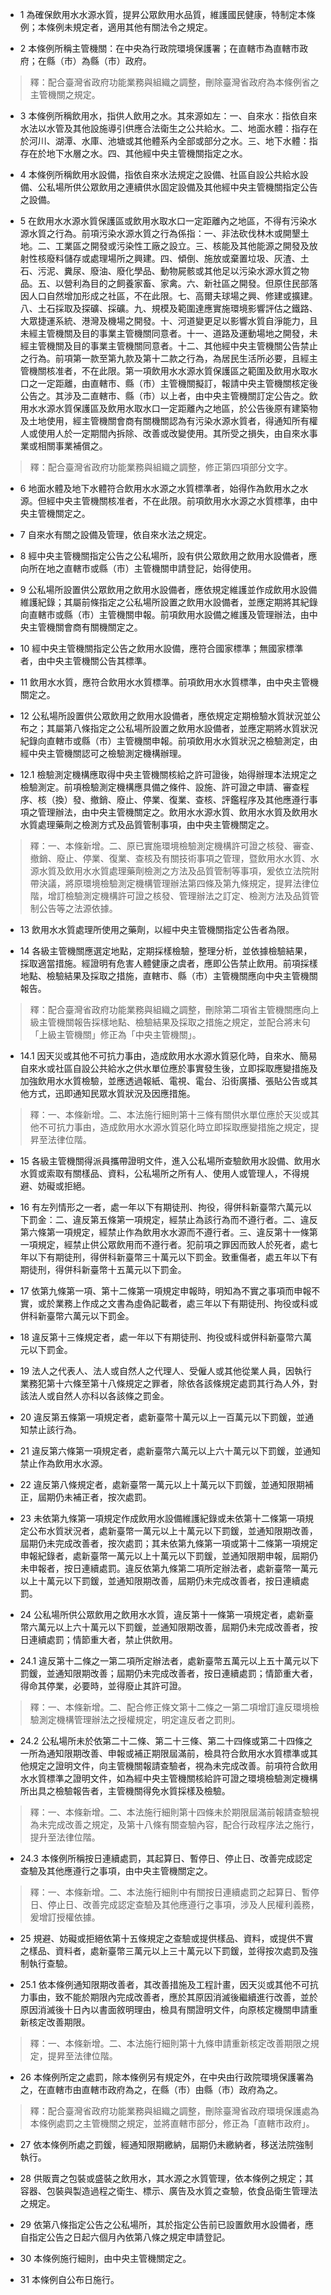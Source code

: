 * 1 為確保飲用水水源水質，提昇公眾飲用水品質，維護國民健康，特制定本條例；本條例未規定者，適用其他有關法令之規定。

* 2 本條例所稱主管機關：在中央為行政院環境保護署；在直轄市為直轄市政府；在縣（市）為縣（市）政府。

> 釋：配合臺灣省政府功能業務與組織之調整，刪除臺灣省政府為本條例省之主管機關之規定。

* 3 本條例所稱飲用水，指供人飲用之水。其來源如左：一、自來水：指依自來水法以水管及其他設施導引供應合法衛生之公共給水。二、地面水體：指存在於河川、湖潭、水庫、池塘或其他體系內全部或部分之水。三、地下水體：指存在於地下水層之水。四、其他經中央主管機關指定之水。

* 4 本條例所稱飲用水設備，指依自來水法規定之設備、社區自設公共給水設備、公私場所供公眾飲用之連續供水固定設備及其他經中央主管機關指定公告之設備。

* 5 在飲用水水源水質保護區或飲用水取水口一定距離內之地區，不得有污染水源水質之行為。前項污染水源水質之行為係指：一、非法砍伐林木或開墾土地。二、工業區之開發或污染性工廠之設立。三、核能及其他能源之開發及放射性核廢料儲存或處理場所之興建。四、傾倒、施放或棄置垃圾、灰渣、土石、污泥、糞尿、廢油、廢化學品、動物屍骸或其他足以污染水源水質之物品。五、以營利為目的之飼養家畜、家禽。六、新社區之開發。但原住民部落因人口自然增加形成之社區，不在此限。七、高爾夫球場之興、修建或擴建。八、土石採取及探礦、採礦。九、規模及範圍達應實施環境影響評估之鐵路、大眾捷運系統、港灣及機場之開發。十、河道變更足以影響水質自淨能力，且未經主管機關及目的事業主管機關同意者。十一、道路及運動場地之開發，未經主管機關及目的事業主管機關同意者。十二、其他經中央主管機關公告禁止之行為。前項第一款至第九款及第十二款之行為，為居民生活所必要，且經主管機關核准者，不在此限。第一項飲用水水源水質保護區之範圍及飲用水取水口之一定距離，由直轄市、縣（市）主管機關擬訂，報請中央主管機關核定後公告之。其涉及二直轄市、縣（市）以上者，由中央主管機關訂定公告之。飲用水水源水質保護區及飲用水取水口一定距離內之地區，於公告後原有建築物及土地使用，經主管機關會商有關機關認為有污染水源水質者，得通知所有權人或使用人於一定期間內拆除、改善或改變使用。其所受之損失，由自來水事業或相關事業補償之。

> 釋：配合臺灣省政府功能業務與組織之調整，修正第四項部分文字。

* 6 地面水體及地下水體符合飲用水水源之水質標準者，始得作為飲用水之水源。但經中央主管機關核准者，不在此限。前項飲用水水源之水質標準，由中央主管機關定之。

* 7 自來水有關之設備及管理，依自來水法之規定。

* 8 經中央主管機關指定公告之公私場所，設有供公眾飲用之飲用水設備者，應向所在地之直轄市或縣（市）主管機關申請登記，始得使用。

* 9 公私場所設置供公眾飲用之飲用水設備者，應依規定維護並作成飲用水設備維護紀錄；其屬前條指定之公私場所設置之飲用水設備者，並應定期將其紀錄向直轄市或縣（市）主管機關申報。前項飲用水設備之維護及管理辦法，由中央主管機關會商有關機關定之。

* 10 經中央主管機關指定公告之飲用水設備，應符合國家標準；無國家標準者，由中央主管機關公告其標準。

* 11 飲用水水質，應符合飲用水水質標準。前項飲用水水質標準，由中央主管機關定之。

* 12 公私場所設置供公眾飲用之飲用水設備者，應依規定定期檢驗水質狀況並公布之；其屬第八條指定之公私場所設置之飲用水設備者，並應定期將水質狀況紀錄向直轄市或縣（市）主管機關申報。前項飲用水水質狀況之檢驗測定，由經中央主管機關認可之檢驗測定機構辦理。

* 12.1 檢驗測定機構應取得中央主管機關核給之許可證後，始得辦理本法規定之檢驗測定。前項檢驗測定機構應具備之條件、設施、許可證之申請、審查程序、核（換）發、撤銷、廢止、停業、復業、查核、評鑑程序及其他應遵行事項之管理辦法，由中央主管機關定之。飲用水水源水質、飲用水水質及飲用水水質處理藥劑之檢測方式及品質管制事項，由中央主管機關定之。

> 釋：一、本條新增。二、原已實施環境檢驗測定機構許可證之核發、審查、撤銷、廢止、停業、復業、查核及有關技術事項之管理，暨飲用水水質、水源水質及飲用水水質處理藥劑檢測之方法及品質管制等事項，爰依立法院附帶決議，將原環境檢驗測定機構管理辦法第四條及第九條規定，提昇法律位階，增訂檢驗測定機構許可證之核發、管理辦法之訂定、檢測方法及品質管制公告等之法源依據。

* 13 飲用水水質處理所使用之藥劑，以經中央主管機關指定公告者為限。

* 14 各級主管機關應選定地點，定期採樣檢驗，整理分析，並依據檢驗結果，採取適當措施。經證明有危害人體健康之虞者，應即公告禁止飲用。前項採樣地點、檢驗結果及採取之措施，直轄市、縣（市）主管機關應向中央主管機關報告。

> 釋：配合臺灣省政府功能業務與組織之調整，刪除第二項省主管機關應向上級主管機關報告採樣地點、檢驗結果及採取之措施之規定，並配合將末句「上級主管機關」修正為「中央主管機關」。

* 14.1 因天災或其他不可抗力事由，造成飲用水水源水質惡化時，自來水、簡易自來水或社區自設公共給水之供水單位應於事實發生後，立即採取應變措施及加強飲用水水質檢驗，並應透過報紙、電視、電台、沿街廣播、張貼公告或其他方式，迅即通知民眾水質狀況及因應措施。

> 釋：一、本條新增。二、本法施行細則第十三條有關供水單位應於天災或其他不可抗力事由，造成飲用水水源水質惡化時立即採取應變措施之規定，提昇至法律位階。

* 15 各級主管機關得派員攜帶證明文件，進入公私場所查驗飲用水設備、飲用水水質或索取有關樣品、資料，公私場所之所有人、使用人或管理人，不得規避、妨礙或拒絕。

* 16 有左列情形之一者，處一年以下有期徒刑、拘役，得併科新臺幣六萬元以下罰金：二、違反第五條第一項規定，經禁止為該行為而不遵行者。二、違反第六條第一項規定，經禁止作為飲用水水源而不遵行者。三、違反第十一條第一項規定，經禁止供公眾飲用而不遵行者。犯前項之罪因而致人於死者，處七年以下有期徒刑，得併科新臺幣三十萬元以下罰金。致重傷者，處五年以下有期徒刑，得併科新臺幣十五萬元以下罰金。

* 17 依第九條第一項、第十二條第一項規定申報時，明知為不實之事項而申報不實，或於業務上作成之文書為虛偽記載者，處三年以下有期徒刑、拘役或科或併科新臺幣六萬元以下罰金。

* 18 違反第十三條規定者，處一年以下有期徒刑、拘役或科或併科新臺幣六萬元以下罰金。

* 19 法人之代表人、法人或自然人之代理人、受僱人或其他從業人員，因執行業務犯第十六條至第十八條規定之罪者，除依各該條規定處罰其行為人外，對該法人或自然人亦科以各該條之罰金。

* 20 違反第五條第一項規定者，處新臺幣十萬元以上一百萬元以下罰鍰，並通知禁止該行為。

* 21 違反第六條第一項規定者，處新臺幣六萬元以上六十萬元以下罰鍰，並通知禁止作為飲用水水源。

* 22 違反第八條規定者，處新臺幣一萬元以上十萬元以下罰鍰，並通知限期補正，屆期仍未補正者，按次處罰。

* 23 未依第九條第一項規定作成飲用水設備維護紀錄或未依第十二條第一項規定公布水質狀況者，處新臺幣一萬元以上十萬元以下罰鍰，並通知限期改善，屆期仍未完成改善者，按次處罰；其未依第九條第一項或第十二條第一項規定申報紀錄者，處新臺幣一萬元以上十萬元以下罰鍰，並通知限期申報，屆期仍未申報者，按日連續處罰。違反依第九條第二項所定辦法者，處新臺幣一萬元以上十萬元以下罰鍰，並通知限期改善，屆期仍未完成改善者，按日連續處罰。

* 24 公私場所供公眾飲用之飲用水水質，違反第十一條第一項規定者，處新臺幣六萬元以上六十萬元以下罰鍰，並通知限期改善，屆期仍未完成改善者，按日連續處罰；情節重大者，禁止供飲用。

* 24.1 違反第十二條之一第二項所定辦法者，處新臺幣五萬元以上五十萬元以下罰鍰，並通知限期改善；屆期仍未完成改善者，按日連續處罰；情節重大者，得命其停業，必要時，並得廢止其許可證。

> 釋：一、本條新增。二、配合修正條文第十二條之一第二項增訂違反環境檢驗測定機構管理辦法之授權規定，明定違反者之罰則。

* 24.2 公私場所未於依第二十二條、第二十三條、第二十四條或第二十四條之一所為通知限期改善、申報或補正期限屆滿前，檢具符合飲用水水質標準或其他規定之證明文件，向主管機關報請查驗者，視為未完成改善。前項符合飲用水水質標準之證明文件，如為經中央主管機關核給許可證之環境檢驗測定機構所出具之檢驗報告者，主管機關得免水質採樣及檢驗。

> 釋：一、本條新增。二、本法施行細則第十四條未於期限屆滿前報請查驗視為未完成改善之規定，及第十八條有關查驗內容，配合行政程序法之施行，提升至法律位階。

* 24.3 本條例所稱按日連續處罰，其起算日、暫停日、停止日、改善完成認定查驗及其他應遵行之事項，由中央主管機關定之。

> 釋：一、本條新增。二、本法施行細則中有關按日連續處罰之起算日、暫停日、停止日、改善完成認定查驗及其他應遵行之事項，涉及人民權利義務，爰增訂授權依據。

* 25 規避、妨礙或拒絕依第十五條規定之查驗或提供樣品、資料，或提供不實之樣品、資料者，處新臺幣三萬元以上三十萬元以下罰鍰，並得按次處罰及強制執行查驗。

* 25.1 依本條例通知限期改善者，其改善措施及工程計畫，因天災或其他不可抗力事由，致不能於期限內完成改善者，應於其原因消滅後繼續進行改善，並於原因消滅後十日內以書面敘明理由，檢具有關證明文件，向原核定機關申請重新核定改善期限。

> 釋：一、本條新增。二、本法施行細則第十九條申請重新核定改善期限之規定，提昇至法律位階。

* 26 本條例所定之處罰，除本條例另有規定外，在中央由行政院環境保護署為之，在直轄市由直轄市政府為之，在縣（市）由縣（市）政府為之。

> 釋：配合臺灣省政府功能業務與組織之調整，刪除臺灣省政府環境保護處為本條例處罰之主管機關之規定，並將直轄市部分，修正為「直轄市政府」。

* 27 依本條例所處之罰鍰，經通知限期繳納，屆期仍未繳納者，移送法院強制執行。

* 28 供販賣之包裝或盛裝之飲用水，其水源之水質管理，依本條例之規定；其容器、包裝與製造過程之衛生、標示、廣告及水質之查驗，依食品衛生管理法之規定。

* 29 依第八條指定公告之公私場所，其於指定公告前已設置飲用水設備者，應自指定公告之日起六個月內依第八條之規定申請登記。

* 30 本條例施行細則，由中央主管機關定之。

* 31 本條例自公布日施行。

